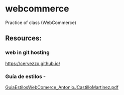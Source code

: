 # webcommerce
Practice of class (WebCommerce)

## Resources: 

### web in git hosting
https://cervezzo.github.io/

### Guía de estilos -
[GuiaEstilosWebComerce_AntonioJCastilloMartinez.pdf](https://github.com/Cervezzo/webcommerce/files/7731057/GuiaEstilosWebComerce_AntonioJCastilloMartinez.pdf)

